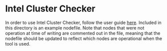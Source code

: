 # Intel Cluster Checker

In order to use Intel Cluster Checker, follow the user guide [here](https://software.intel.com/en-us/cluster-checker-user-guide-2019-beta). Included in this directory is an example nodefile. Note that nodes that were not operation at time of writing are commented out in the file, meaning that the nodefile should be updated to reflect which nodes are operational when the tool is used.
